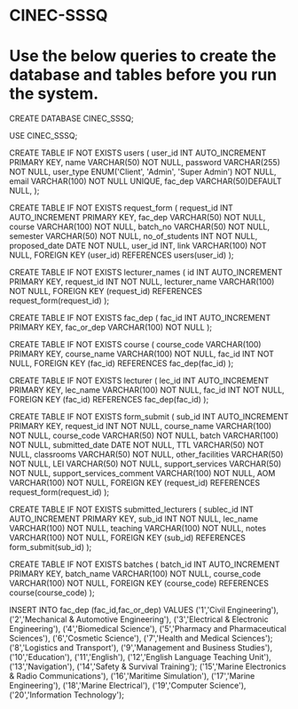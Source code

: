 # CINEC-SSSQ

<h1>Use the below queries to create the database and tables before you run the system.</h1>

CREATE DATABASE CINEC_SSSQ;

USE CINEC_SSSQ;

CREATE TABLE IF NOT EXISTS users (
user_id INT AUTO_INCREMENT PRIMARY KEY,
name VARCHAR(50) NOT NULL,
password VARCHAR(255) NOT NULL,
user_type ENUM('Client', 'Admin', 'Super Admin') NOT NULL,
email VARCHAR(100) NOT NULL UNIQUE,
fac_dep VARCHAR(50)DEFAULT NULL,
);

CREATE TABLE IF NOT EXISTS request_form (
request_id INT AUTO_INCREMENT PRIMARY KEY,
fac_dep VARCHAR(50) NOT NULL,
course VARCHAR(100) NOT NULL,
batch_no VARCHAR(50) NOT NULL,
semester VARCHAR(50) NOT NULL,
no_of_students INT NOT NULL,
proposed_date DATE NOT NULL,
user_id INT,
link VARCHAR(100) NOT NULL,
FOREIGN KEY (user_id) REFERENCES users(user_id)
);

CREATE TABLE IF NOT EXISTS lecturer_names (
id INT AUTO_INCREMENT PRIMARY KEY,
request_id INT NOT NULL,
lecturer_name VARCHAR(100) NOT NULL,
FOREIGN KEY (request_id) REFERENCES request_form(request_id)
);

CREATE TABLE IF NOT EXISTS fac_dep (
fac_id INT AUTO_INCREMENT PRIMARY KEY,
fac_or_dep VARCHAR(100) NOT NULL
);

CREATE TABLE IF NOT EXISTS course (
course_code VARCHAR(100) PRIMARY KEY,
course_name VARCHAR(100) NOT NULL,
fac_id INT NOT NULL,
FOREIGN KEY (fac_id) REFERENCES fac_dep(fac_id)
);

CREATE TABLE IF NOT EXISTS lecturer (
lec_id INT AUTO_INCREMENT PRIMARY KEY,
lec_name VARCHAR(100) NOT NULL,
fac_id INT NOT NULL,
FOREIGN KEY (fac_id) REFERENCES fac_dep(fac_id)
);

CREATE TABLE IF NOT EXISTS form_submit (
sub_id INT AUTO_INCREMENT PRIMARY KEY,
request_id INT NOT NULL,
course_name VARCHAR(100) NOT NULL,
course_code VARCHAR(50) NOT NULL,
batch VARCHAR(100) NOT NULL,
submitted_date DATE NOT NULL,
TTL VARCHAR(50) NOT NULL,
classrooms VARCHAR(50) NOT NULL,
other_facilities VARCHAR(50) NOT NULL,
LEI VARCHAR(50) NOT NULL,
support_services VARCHAR(50) NOT NULL,
support_services_comment VARCHAR(100) NOT NULL,
AOM VARCHAR(100) NOT NULL,
FOREIGN KEY (request_id) REFERENCES request_form(request_id)
);

CREATE TABLE IF NOT EXISTS submitted_lecturers (
sublec_id INT AUTO_INCREMENT PRIMARY KEY,
sub_id INT NOT NULL,
lec_name VARCHAR(100) NOT NULL,
teaching VARCHAR(100) NOT NULL,
notes VARCHAR(100) NOT NULL,
FOREIGN KEY (sub_id) REFERENCES form_submit(sub_id)
);

CREATE TABLE IF NOT EXISTS batches (
batch_id INT AUTO_INCREMENT PRIMARY KEY,
batch_name VARCHAR(100) NOT NULL,
course_code VARCHAR(100) NOT NULL,
FOREIGN KEY (course_code) REFERENCES course(course_code)
);

INSERT INTO fac_dep (fac_id,fac_or_dep) VALUES
('1','Civil Engineering'),
('2','Mechanical & Automotive Engineering'),
('3','Electrical & Electronic Engineering'),
('4','Biomedical Science'),
('5','Pharmacy and Pharmaceutical Sciences'),
('6','Cosmetic Science'),
('7','Health and Medical Sciences');
('8','Logistics and Transport'),
('9','Management and Business Studies'),
('10','Education'),
('11','English'),
('12','English Language Teaching Unit'),
('13','Navigation'),
('14','Safety & Survival Training');
('15','Marine Electronics & Radio Communications'),
('16','Maritime Simulation'),
('17','Marine Engineering'),
('18','Marine Electrical'),
('19','Computer Science'),
('20','Information Technology');
